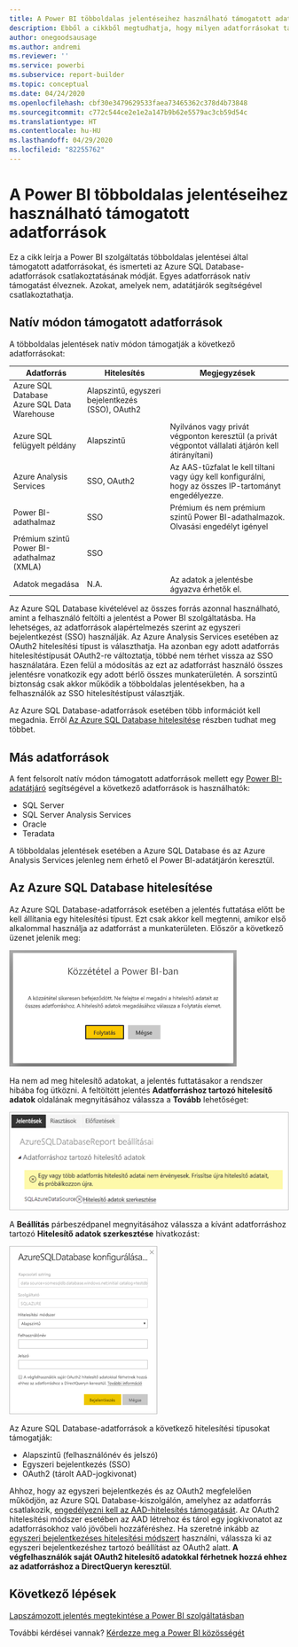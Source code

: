 ```yaml
---
title: A Power BI többoldalas jelentéseihez használható támogatott adatforrások
description: Ebből a cikkből megtudhatja, hogy milyen adatforrásokat támogatnak a Power BI szolgáltatás többoldalas jelentései, és megismerheti az Azure SQL Database-adatforrások csatlakoztatásának módját.
author: onegoodsausage
ms.author: andremi
ms.reviewer: ''
ms.service: powerbi
ms.subservice: report-builder
ms.topic: conceptual
ms.date: 04/24/2020
ms.openlocfilehash: cbf30e3479629533faea73465362c378d4b73848
ms.sourcegitcommit: c772c544ce2e1e2a147b9b62e5579ac3cb59d54c
ms.translationtype: HT
ms.contentlocale: hu-HU
ms.lasthandoff: 04/29/2020
ms.locfileid: "82255762"
---
```

# <a name="supported-data-sources-for-power-bi-paginated-reports"></a>A Power BI többoldalas jelentéseihez használható támogatott adatforrások

Ez a cikk leírja a Power BI szolgáltatás többoldalas jelentései által támogatott adatforrásokat, és ismerteti az Azure SQL Database-adatforrások csatlakoztatásának módját. Egyes adatforrások natív támogatást élveznek. Azokat, amelyek nem, adatátjárók segítségével csatlakoztathatja.

## <a name="natively-supported-data-sources"></a>Natív módon támogatott adatforrások

A többoldalas jelentések natív módon támogatják a következő adatforrásokat:

| Adatforrás | Hitelesítés | Megjegyzések |
| --- | --- | --- |
| Azure SQL Database <br>Azure SQL Data Warehouse | Alapszintű, egyszeri bejelentkezés (SSO), OAuth2 |   |
| Azure SQL felügyelt példány | Alapszintű | Nyilvános vagy privát végponton keresztül (a privát végpontot vállalati átjárón kell átirányítani)  |
| Azure Analysis Services | SSO, OAuth2 | Az AAS-tűzfalat le kell tiltani vagy úgy kell konfigurálni, hogy az összes IP-tartományt engedélyezze.|
| Power BI-adathalmaz | SSO | Prémium és nem prémium szintű Power BI-adathalmazok. Olvasási engedélyt igényel |
| Prémium szintű Power BI-adathalmaz (XMLA) | SSO |   |
| Adatok megadása | N.A. | Az adatok a jelentésbe ágyazva érhetők el. |

Az Azure SQL Database kivételével az összes forrás azonnal használható, amint a felhasználó feltölti a jelentést a Power BI szolgáltatásba. Ha lehetséges, az adatforrások alapértelmezés szerint az egyszeri bejelentkezést (SSO) használják. Az Azure Analysis Services esetében az OAuth2 hitelesítési típust is választhatja. Ha azonban egy adott adatforrás hitelesítéstípusát OAuth2-re változtatja, többé nem térhet vissza az SSO használatára.  Ezen felül a módosítás az ezt az adatforrást használó összes jelentésre vonatkozik egy adott bérlő összes munkaterületén.  A sorszintű biztonság csak akkor működik a többoldalas jelentésekben, ha a felhasználók az SSO hitelesítéstípust választják.

Az Azure SQL Database-adatforrások esetében több információt kell megadnia. Erről [Az Azure SQL Database hitelesítése](#azure-sql-database-authentication) részben tudhat meg többet.

## <a name="other-data-sources"></a>Más adatforrások

A fent felsorolt natív módon támogatott adatforrások mellett egy [Power BI-adatátjáró](../service-gateway-onprem.md) segítségével a következő adatforrások is használhatók:

- SQL Server
- SQL Server Analysis Services
- Oracle
- Teradata

A többoldalas jelentések esetében a Azure SQL Database és az Azure Analysis Services jelenleg nem érhető el Power BI-adatátjárón keresztül.

## <a name="azure-sql-database-authentication"></a>Az Azure SQL Database hitelesítése

Az Azure SQL Database-adatforrások esetében a jelentés futtatása előtt be kell állítania egy hitelesítési típust. Ezt csak akkor kell megtenni, amikor első alkalommal használja az adatforrást a munkaterületen. Először a következő üzenet jelenik meg:

![Közzététel a Power BI-ban](media/paginated-reports-data-sources/power-bi-paginated-publishing.png)

Ha nem ad meg hitelesítő adatokat, a jelentés futtatásakor a rendszer hibába fog ütközni. A feltöltött jelentés **Adatforráshoz tartozó hitelesítő adatok** oldalának megnyitásához válassza a **Tovább** lehetőséget:

![Az Azure SQL Database beállításai](media/paginated-reports-data-sources/power-bi-paginated-settings-azure-sql.png)

A **Beállítás** párbeszédpanel megnyitásához válassza a kívánt adatforráshoz tartozó **Hitelesítő adatok szerkesztése** hivatkozást:

![Az Azure SQL Database konfigurálása](media/paginated-reports-data-sources/power-bi-paginated-configure-azure-sql.png)

Az Azure SQL Database-adatforrások a következő hitelesítési típusokat támogatják:

- Alapszintű (felhasználónév és jelszó)
- Egyszeri bejelentkezés (SSO)
- OAuth2 (tárolt AAD-jogkivonat)

Ahhoz, hogy az egyszeri bejelentkezés és az OAuth2 megfelelően működjön, az Azure SQL Database-kiszolgálón, amelyhez az adatforrás csatlakozik, [engedélyezni kell az AAD-hitelesítés támogatását](https://docs.microsoft.com/azure/sql-database/sql-database-aad-authentication-configure). Az OAuth2 hitelesítési módszer esetében az AAD létrehoz és tárol egy jogkivonatot az adatforrásokhoz való jövőbeli hozzáféréshez. Ha szeretné inkább az [egyszeri bejelentkezéses hitelesítési módszert](https://docs.microsoft.com/power-bi/service-azure-sql-database-with-direct-connect#single-sign-on) használni, válassza ki az egyszeri bejelentkezéshez tartozó beállítást az OAuth2 alatt. **A végfelhasználók saját OAuth2 hitelesítő adatokkal férhetnek hozzá ehhez az adatforráshoz a DirectQueryn keresztül**.
  
## <a name="next-steps"></a>Következő lépések

[Lapszámozott jelentés megtekintése a Power BI szolgáltatásban](../consumer/paginated-reports-view-power-bi-service.md)

További kérdései vannak? [Kérdezze meg a Power BI közösségét](https://community.powerbi.com/)
